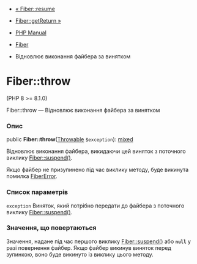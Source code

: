 - [« Fiber::resume](fiber.resume.md)
- [Fiber::getReturn »](fiber.getreturn.md)

- [PHP Manual](index.md)
- [Fiber](class.fiber.md)
- Відновлює виконання файбера за винятком

# Fiber::throw

(PHP 8 \>= 8.1.0)

Fiber::throw — Відновлює виконання файбера за винятком

### Опис

public **Fiber::throw**([Throwable](class.throwable.md) `$exception`):
[mixed](language.types.declarations.md#language.types.declarations.mixed)

Відновлює виконання файбера, викидаючи цей виняток з
поточного виклику [Fiber::suspend()](fiber.suspend.md).

Якщо файбер не призупинено під час виклику методу, буде викинута помилка
[FiberError](class.fibererror.md).

### Список параметрів

`exception`
Виняток, який потрібно передати до файбера з поточного виклику
[Fiber::suspend()](fiber.suspend.md).

### Значення, що повертаються

Значення, надане під час першого виклику
[Fiber::suspend()](fiber.suspend.md) або **`null`** у разі повернення
файбер. Якщо файбер викинув виняток перед зупинкою, воно буде
викинуто із виклику цього методу.
